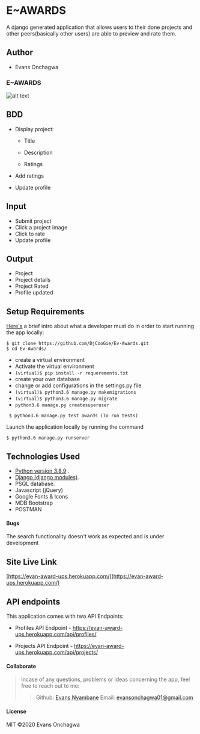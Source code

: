 # E~AWARDS
A django generated application that allows users to their done projects and other peers(basically other users) are able to preview and rate them.

## Author
* Evans Onchagwa


### E~AWARDS

![alt text](awards.png)


## BDD
* Display project:

    - Title

    - Description

    - Ratings

* Add ratings
* Update profile


## Input
* Submit project
* Click a project image
* Click to rate
* Update profile


## Output
* Project 
* Project details
* Project Rated
* Profile updated


## Setup Requirements
  [Here's](https://www.python.org/) a brief intro about what a developer must do in order to start running the app locally:

  ```
  $ git clone https://github.com/DjCooGie/Ev-Awards.git
  $ cd Ev-Awards/
  ```
  * create a virtual environment
  * Activate the virtual environment
  * ` (virtual)$ pip install -r requerements.txt `
  * create your own database
  * change or add configurations in the settings.py file
  * ` (virtual)$ python3.6 manage.py makemigrations `
  * ` (virtual)$ python3.6 manage.py migrate `
  * ` python3.6 manage.py createsuperuser `

 ```
  $ python3.6 manage.py test awards (To run tests)

 ```
 
Launch the application locally by running the command
     
  ```
  $ python3.6 manage.py runserver

  ```
  
   
## Technologies Used
  * [Python version 3.8.9](https://www.python.org/) . 
  * [Django (django modules)](https://docs.djangoproject.com/en/3.0/intro/tutorial01/).
  * PSQL database.
  * Javascript (jQuery)
  * Google Fonts & Icons
  * MDB Bootstrap
  * POSTMAN

 #### Bugs
The search functionality doesn't work as expected and is under development

## Site Live Link
[https://evan-award-ups.herokuapp.com/](https://evan-award-ups.herokuapp.com/)


## API endpoints
This application comes with two API Endpoints:

- Profiles API Endpoint - https://evan-award-ups.herokuapp.com/api/profiles/ 

- Projects API Endpoint - https://evan-award-ups.herokuapp.com/api/projects/


#### Collaborate
>Incase of any questions, problems or ideas concerning the app, feel free to reach out to me:
>>Github: [Evans Nyambane](https://github.com/DjCooGie)
>>Email: evansonchagwa01@gmail.com

#### License
MIT
&copy;2020 Evans Onchagwa
